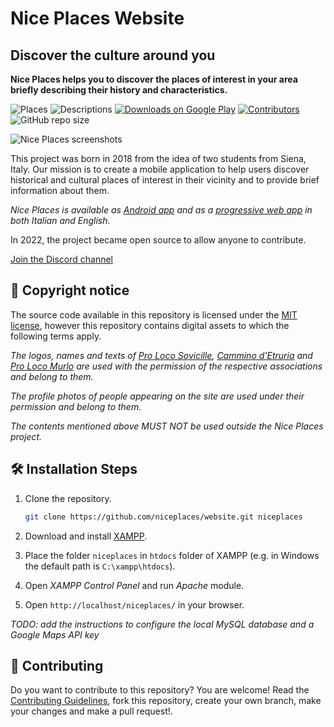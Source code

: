 # Nice Places Website

## Discover the culture around you

**Nice Places helps you to discover the places of interest in your area briefly describing their history and characteristics.**

![Places](https://img.shields.io/endpoint?url=https%3A%2F%2Fwww.niceplaces.it%2Fdata%2Fshields_endpoint.php%3Fparam%3Dplaces_count)
![Descriptions](https://img.shields.io/endpoint?url=https%3A%2F%2Fwww.niceplaces.it%2Fdata%2Fshields_endpoint.php%3Fparam%3Ddescriptions_count)
[![Downloads on Google Play](https://img.shields.io/endpoint?url=https%3A%2F%2Fwww.niceplaces.it%2Fdata%2Fshields_endpoint.php%3Fparam%3Ddownloads&logo=googleplay)](https://play.google.com/store/apps/details?id=com.niceplaces.niceplaces)
[![Contributors](https://img.shields.io/endpoint?url=https%3A%2F%2Fwww.niceplaces.it%2Fdata%2Fshields_endpoint.php%3Fparam%3Dcontributors&logo=awsj)](https://github.com/niceplaces/website/blob/main/AUTHORS.md)
![GitHub repo size](https://img.shields.io/github/repo-size/niceplaces/website)

![Nice Places screenshots](https://github.com/niceplaces/.github/blob/main/profile/devices-en.png)

This project was born in 2018 from the idea of two students from Siena, Italy.  Our mission is to create a mobile application to help users discover historical and cultural places of interest in their vicinity and to provide brief information about them.

*Nice Places is available as [Android app](https://play.google.com/store/apps/details?id=com.niceplaces.niceplaces) and as a [progressive web app](https://www.niceplaces.it/en/app/) in both Italian and English.*

In 2022, the project became open source to allow anyone to contribute.

[Join the Discord channel](https://discord.gg/p9fC72mzDX)

## 📝 Copyright notice

The source code available in this repository is licensed under the [MIT license](https://github.com/niceplaces/website/blob/main/LICENSE), however this repository contains digital assets to which the following terms apply.

*The logos, names and texts of [Pro Loco Sovicille](http://www.prolocosovicille.it/), [Cammino d'Etruria](https://www.facebook.com/camminodetruria/) and [Pro Loco Murlo](https://prolocomurlo.it/) are used with the permission of the respective associations and belong to them.*

*The profile photos of people appearing on the site are used under their permission and belong to them.*

*The contents mentioned above MUST NOT be used outside the Nice Places project.*

## 🛠️ Installation Steps

1. Clone the repository.

    ```bash
    git clone https://github.com/niceplaces/website.git niceplaces
    ```

2. Download and install [XAMPP](https://www.apachefriends.org/it/index.html).
3. Place the folder `niceplaces` in `htdocs` folder of XAMPP (e.g. in Windows the default path is `C:\xampp\htdocs`).
4. Open *XAMPP Control Panel* and run *Apache* module.
5. Open `http://localhost/niceplaces/` in your browser.

*TODO: add the instructions to configure the local MySQL database and a Google Maps API key*

## 🤝 Contributing

Do you want to contribute to this repository? You are welcome! Read the [Contributing Guidelines](https://github.com/niceplaces/website/blob/main/contributing.md), fork this repository, create your own branch, make your changes and make a pull request!.
